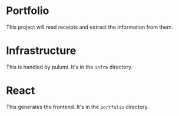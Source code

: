 # Portfolio

This project will read receipts and extract the information from them.

# Infrastructure

This is handled by pulumi. It's in the `infra` directory. 

# React

This generates the frontend. It's in the `portfolio` directory.
